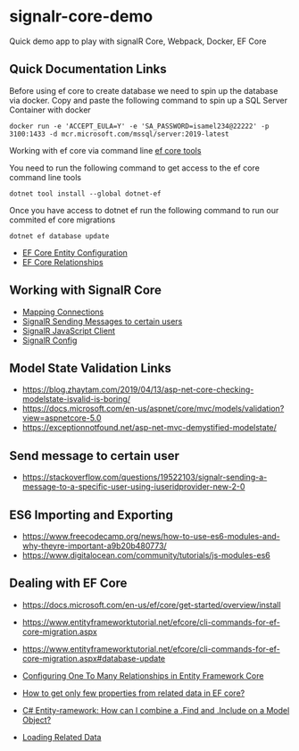 # signalr-core-demo

Quick demo app to play with signalR Core, Webpack, Docker, EF Core 

## Quick Documentation Links

Before using ef core to create database we need to spin up the database via docker. Copy and paste the following command to spin up a SQL Server Container with docker
```console
docker run -e 'ACCEPT_EULA=Y' -e 'SA_PASSWORD=isamel234@22222' -p 3100:1433 -d mcr.microsoft.com/mssql/server:2019-latest
```

Working with ef core via command line [ef core tools](https://docs.microsoft.com/en-us/ef/core/get-started/overview/install) 

You need to run the following command to get access to the ef core command line tools
```console
dotnet tool install --global dotnet-ef
```

Once you have access to dotnet ef run the following command to run our commited ef core migrations
```console
dotnet ef database update 
```

- [EF Core Entity Configuration](https://dotnetcoretutorials.com/2020/06/27/a-cleaner-way-to-do-entity-configuration-with-ef-core/)
- [EF Core Relationships](https://docs.microsoft.com/en-us/ef/core/modeling/relationships?tabs=fluent-api%2Cfluent-api-simple-key%2Csimple-key)

## Working with SignalR Core
- [Mapping Connections](https://docs.microsoft.com/en-us/aspnet/signalr/overview/guide-to-the-api/mapping-users-to-connections#IUserIdProvider)
- [SignalR Sending Messages to certain users](https://stackoverflow.com/questions/19522103/signalr-sending-a-message-to-a-specific-user-using-iuseridprovider-new-2-0)
- [SignalR JavaScript Client](https://docs.microsoft.com/en-us/aspnet/core/signalr/javascript-client?view=aspnetcore-5.0#reconnect-clients)
- [SignalR Config](https://docs.microsoft.com/en-us/aspnet/core/signalr/configuration?view=aspnetcore-5.0&tabs=javascript#configure-client-options)

## Model State Validation Links
- https://blog.zhaytam.com/2019/04/13/asp-net-core-checking-modelstate-isvalid-is-boring/
- https://docs.microsoft.com/en-us/aspnet/core/mvc/models/validation?view=aspnetcore-5.0
- https://exceptionnotfound.net/asp-net-mvc-demystified-modelstate/
 
## Send message to certain user
- https://stackoverflow.com/questions/19522103/signalr-sending-a-message-to-a-specific-user-using-iuseridprovider-new-2-0  

## ES6 Importing and Exporting 
- https://www.freecodecamp.org/news/how-to-use-es6-modules-and-why-theyre-important-a9b20b480773/ 
- https://www.digitalocean.com/community/tutorials/js-modules-es6 

## Dealing with EF Core  
- https://docs.microsoft.com/en-us/ef/core/get-started/overview/install 
- https://www.entityframeworktutorial.net/efcore/cli-commands-for-ef-core-migration.aspx 
- https://www.entityframeworktutorial.net/efcore/cli-commands-for-ef-core-migration.aspx#database-update

- [Configuring One To Many Relationships in Entity Framework Core](https://www.learnentityframeworkcore.com/configuration/one-to-many-relationship-configuration)
- [How to get only few properties from related data in EF core?](https://stackoverflow.com/questions/59054309/how-to-get-only-few-properties-from-related-data-in-ef-core)
- [C# Entity-ramework: How can I combine a .Find and .Include on a Model Object?](https://stackoverflow.com/questions/7348663/c-sharp-entity-framework-how-can-i-combine-a-find-and-include-on-a-model-obje)
- [Loading Related Data](https://docs.microsoft.com/en-us/ef/core/querying/related-data/)
